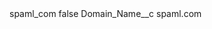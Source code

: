 <?xml version="1.0" encoding="UTF-8"?>
<CustomMetadata xmlns="http://soap.sforce.com/2006/04/metadata" xmlns:xsi="http://www.w3.org/2001/XMLSchema-instance" xmlns:xsd="http://www.w3.org/2001/XMLSchema">
    <label>spaml_com</label>
    <protected>false</protected>
    <values>
        <field>Domain_Name__c</field>
        <value xsi:type="xsd:string">spaml.com</value>
    </values>
</CustomMetadata>
